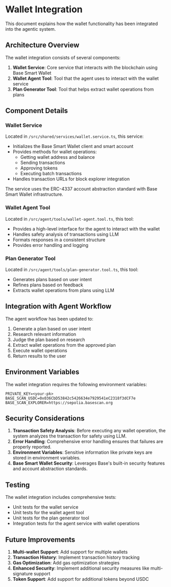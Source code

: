 # Wallet Integration

This document explains how the wallet functionality has been integrated into the agentic system.

## Architecture Overview

The wallet integration consists of several components:

1. **Wallet Service**: Core service that interacts with the blockchain using Base Smart Wallet
2. **Wallet Agent Tool**: Tool that the agent uses to interact with the wallet service
3. **Plan Generator Tool**: Tool that helps extract wallet operations from plans

## Component Details

### Wallet Service

Located in `/src/shared/services/wallet.service.ts`, this service:

- Initializes the Base Smart Wallet client and smart account
- Provides methods for wallet operations:
  - Getting wallet address and balance
  - Sending transactions
  - Approving tokens
  - Executing batch transactions
- Handles transaction URLs for block explorer integration

The service uses the ERC-4337 account abstraction standard with Base Smart Wallet infrastructure.

### Wallet Agent Tool

Located in `/src/agent/tools/wallet-agent.tool.ts`, this tool:

- Provides a high-level interface for the agent to interact with the wallet
- Handles safety analysis of transactions using LLM
- Formats responses in a consistent structure
- Provides error handling and logging

### Plan Generator Tool

Located in `/src/agent/tools/plan-generator.tool.ts`, this tool:

- Generates plans based on user intent
- Refines plans based on feedback
- Extracts wallet operations from plans using LLM

## Integration with Agent Workflow

The agent workflow has been updated to:

1. Generate a plan based on user intent
2. Research relevant information
3. Judge the plan based on research
4. Extract wallet operations from the approved plan
5. Execute wallet operations
6. Return results to the user

## Environment Variables

The wallet integration requires the following environment variables:

```
PRIVATE_KEY=<your-pk>
BASE_SCAN_USDC=0x036CbD53842c5426634e7929541eC2318f3dCF7e
BASE_SCAN_EXPLORER=https://sepolia.basescan.org
```

## Security Considerations

1. **Transaction Safety Analysis**: Before executing any wallet operation, the system analyzes the transaction for safety using LLM.
2. **Error Handling**: Comprehensive error handling ensures that failures are properly reported.
3. **Environment Variables**: Sensitive information like private keys are stored in environment variables.
4. **Base Smart Wallet Security**: Leverages Base's built-in security features and account abstraction standards.

## Testing

The wallet integration includes comprehensive tests:

- Unit tests for the wallet service
- Unit tests for the wallet agent tool
- Unit tests for the plan generator tool
- Integration tests for the agent service with wallet operations

## Future Improvements

1. **Multi-wallet Support**: Add support for multiple wallets
2. **Transaction History**: Implement transaction history tracking
3. **Gas Optimization**: Add gas optimization strategies
4. **Enhanced Security**: Implement additional security measures like multi-signature support
5. **Token Support**: Add support for additional tokens beyond USDC
